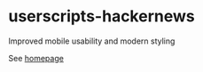 # userscripts-hackernews

Improved mobile usability and modern styling

See [homepage](https://greasyfork.org/en/scripts/449198-hackernews-modern)
